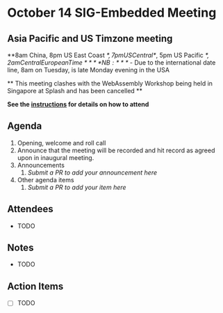 # October 14 SIG-Embedded Meeting

## Asia Pacific and US Timzone meeting

**8am China, 8pm US East Coast *$*, 7pm US Central *$*, 5pm US Pacific *$*, 2am Central European Time**
**NB:** *$* - Due to the international date line, 8am on Tuesday, is late Monday evening in the USA



** This meeting clashes with the WebAssembly Workshop being held in Singapore at Splash and has been cancelled **



**See the [instructions](../README.md) for details on how to attend**

## Agenda

1. Opening, welcome and roll call
2. Announce that the meeting will be recorded and hit record as agreed upon in inaugural meeting. 
3. Announcements
   1. _Submit a PR to add your announcement here_
4. Other agenda items
   1. _Submit a PR to add your item here_

## Attendees

* TODO

## Notes

* TODO

## Action Items

* [ ] TODO
